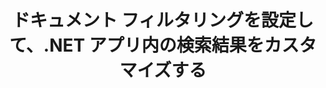 ---
############################# Static ############################
layout: "auto-gen-gist"
draft: false
path: "ja/search/net/filters/xla/"
otherformats: PDF DOC DOT DOCX DOCM DOTX DOTM TXT ODT OTT RTF XLS XLT XLSX XLSM XLSB XLTX XLTM XLAM ODS OTS CSV TSV XML PPT PPS POT PPTX PPTM POTX POTM PPSX PPSM ODP PST OST EML EMLX MSG ONE ZIP XHTML MHTML MD CHM EPUB  FB2 

############################# Head ############################
head_title: ".NET アプリでドキュメント フィルタリングを設定して検索結果をカスタマイズする"
head_description: "GroupDocs.Search .NET API を使用すると、ソフトウェア開発者は XLA Documents ドキュメントを検索し、.NET アプリでドキュメント フィルタリングを適用して検索結果をカスタマイズできます。"

############################# Header ############################
title: "ドキュメント フィルタリングを設定して、.NET アプリ内の検索結果をカスタマイズする"
description: "GroupDocs.Search .NET API は、ソフトウェア専門家がドキュメント検索機能を追加し、.NET アプリ内でドキュメント フィルタリングを適用して検索結果をカスタマイズするのに役立ちます。"

######################### Download Button #######################
button:
    enable: true

############################# About ############################
about:
    enable: true
    title: ".NET 経由で検索結果にドキュメント フィルタリングを適用する方法は?"
    content: |
       フィルタリングは、ユーザーが機能を検査および処理できるようにする非常に便利な手法です。 ドキュメント フィルタリングを使用すると、ユーザーは簡単に結果をナビゲートし、探しているものを見つけることができます。 また、検索を特定のセクションまたは特定のドキュメント タイプに制限する権限もユーザーに与えます。 GroupDocs.Search for .NET は、機能豊富な高性能ドキュメント検索 API であり、ソフトウェア開発者がテキスト検索とインデックス作成を実現できるアプリケーションを構築できるようにします。 PDF、HTML、Outlook 電子メール、Microsoft Office Word、Excel ワークシート、PowerPoint プレゼンテーション、Outlook MSG、PST など、最も一般的なドキュメント形式をサポートしています。 API は、検索結果のドキュメント ファイリングの設定を完全にサポートします。 ファイル パス フィルター、ファイル拡張子フィルター、属性フィルターなど、いくつかの種類のファイラーを使用して検索結果をカスタマイズできます。 ブール演算子 AND、OR & NOT などを使用して検索ドキュメント フィルターを組み合わせることもできます。

############################# content ############################
steps:
    enable: true
    block:
    - title_left: ".NET 経由で XLA ドキュメントを検索する際にドキュメント フィルタを設定する"
      content_left: |
       GroupDocs.Search .NET API は、ソフトウェア開発者が .NET アプリケーション内に検索機能を追加するのに役立ちます。 次の .NET コード例は、わずか数行のコードでさまざまな種類のドキュメントを検索する際にドキュメント フィルターを適用する方法を示しています。

      title_right: "XLA ドキュメントの検索にドキュメント フィルタを適用"
      content_right: |
       * 最初に、インデックス フォルダーとドキュメント フォルダーへのパスを指定する必要があります。
       * [Index](https://apireference.groupdocs.com/search/net/groupdocs.search/index/constructors/2) クラスのインスタンスを呼び出して、指定したフォルダにインデックスを作成する
       * [Search](https://apireference.groupdocs.com/search/net/groupdocs.search/index/methods/search) メソッドを呼び出して、指定したフォルダーからドキュメントのインデックスを作成する
       * 検索オプション オブジェクトの作成 [SearchOptions](https://apireference.groupdocs.com/search/net/groupdocs.search.options/searchoptions)
       * [SearchDocumentFilter](https://apireference.groupdocs.com/search/net/groupdocs.search.options/searchoptions/properties/searchdocumentfilter) を呼び出してドキュメント フィルターを設定します。
       * 検索を開始し、検索結果を表示する
        
      gisthash: "77cafabe4e9c9256217b4326e26a59d0"
      gistfile: "set_document_filter_in_search_dotnet.cs"

    - title_left: ".NET 経由で検索ドキュメント フィルターを組み合わせる方法"
      content_left: |
        GroupDocs.Search for .NET を使用すると、ソフトウェア プログラマは、検索中に検索ドキュメント フィルタを組み合わせて、C# .NET アプリケーション内の検索の結果として返されるドキュメントを制御できます。 次の .NET コード例は、C# アプリケーション内でブール演算子 AND、OR、NOT などを使用して検索ドキュメント フィルターを組み合わせる方法を示しています。 

      title_right: "XLA ファイルの検索で文書検索フィルターを組み合わせる"
      content_right: |
       * 最初に、インデックス フォルダーとドキュメント フォルダーへのパスを指定する必要があります。
       * 絶対パスに「Einstein」という単語が含まれるすべての FB2 および EPUB ドキュメントを返す AND 複合フィルタを作成する
       * [SearchDocumentFilter](https://apireference.groupdocs.com/search/net/groupdocs.search.options/searchoptions/properties/searchdocumentfilter) を呼び出して、filter1 を作成します。
       * [SearchDocumentFilter](https://apireference.groupdocs.com/search/net/groupdocs.search.options/searchoptions/properties/searchdocumentfilter) を呼び出して、filter2 を作成します。
       * [andFilter](https://apireference.groupdocs.com/search/net/groupdocs.search.options/searchdocumentfilter/methods/createand) メソッドを呼び出してフィルターを組み合わせる
       * すべての DOC、DOCX、PDF、および完全パスに Einstein という単語が含まれるすべてのドキュメントを返す OR 複合フィルターの作成
       * [SearchDocumentFilter](https://apireference.groupdocs.com/search/net/groupdocs.search.options/searchoptions/properties/searchdocumentfilter) を呼び出して、filter3 を作成します。
       * [SearchDocumentFilter](https://apireference.groupdocs.com/search/net/groupdocs.search.options/searchoptions/properties/searchdocumentfilter) を呼び出して filter4 を作成します。
       * [orFilter](https://apireference.groupdocs.com/search/net/groupdocs.search.options/searchdocumentfilter/methods/createor) メソッドを呼び出してフィルターを組み合わせる
       * TXT ドキュメントを除く、見つかったすべてのドキュメントを返すフィルターの作成
       * [SearchDocumentFilter](https://apireference.groupdocs.com/search/net/groupdocs.search.options/searchoptions/properties/searchdocumentfilter) を呼び出して filter4 を作成します。
       * [notFilter](https://apireference.groupdocs.com/search/net/groupdocs.search.options/searchdocumentfilter/methods/createnot) メソッドを呼び出して Not フィルターを適用する

      gisthash: "db4efe513cbd34925231be10a992f23c"
      gistfile: "combine_document_filter_in_search_dotnet.cs"
      
    - title_left: "システム要求"
      content_left: |
        GroupDocs.Search for .NETは、すべての主要なプラットフォームとオペレーティングシステムでサポートされています。 完全なシステム要件ガイドについては、以下のコードを実行する前に[システム要件](https://docs.groupdocs.com/search/net/system-requirements/) にアクセスしてください。次の前提条件がインストールされていることを確認してください。 システム：
          *オペレーティングシステム：Microsoft Windows、Linux、MacOS
          *開発環境：Visual Studio、Xamarin、MonoDevelopなど
          *フレームワーク：.NETフレームワーク、.NET標準、.NETコア、モノラル
          * [NuGet](https://www.nuget.org/packages/GroupDocs.search/) から最新バージョンのGroupDocs.Search for.NETAPIを入手してください。
        
      title_right: "GroupDocs.Search を使用する理由"
      content_right: |
        * メモリ内およびディスク上での検索インデックスの作成。
        * ファイル、ストリーム、または構造からインデックスを作成する機能。
        * パスワードで保護されたドキュメントのインデックス作成のサポート。
        * 複数のインデックスのマージのサポート。
        * 検索のインデックス作成中にドキュメントをフィルタリングします。
        * 検索中のスペルチェックのサポート。
        * ブレンドされた文字は完全にサポートされています
        * さまざまな種類の検索を1つの検索クエリに結合します。
        * 単純な単語と正規表現の検索がサポートされています
        * 検索クエリでのエイリアス置換を完全にサポートします。

demos:
    enable: true
        

more_formats:
    enable: true


back_to_top:
    enable: true
---
